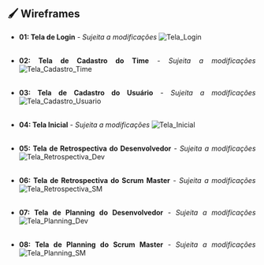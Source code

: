 ## :paintbrush: Wireframes 
<div class="wireframes" style= "text-align:justify">

- **01: Tela de Login** *- Sujeita a modificações*
![Tela_Login](https://github.com/equipe-tetris/scrum-cloud-backend/blob/master/resource/images/wireframes/tela-login.png "Tela de login do ScrumCloud ")
<br><br>

- **02: Tela  de Cadastro do Time** *- Sujeita a modificações*
![Tela_Cadastro_Time](https://github.com/equipe-tetris/scrum-cloud-backend/blob/master/resource/images/wireframes/tela-cadastro-time-sm.png "Tela de Cadastro do Time")
<br><br>

- **03: Tela de Cadastro do Usuário** *- Sujeita a modificações*
![Tela_Cadastro_Usuario](https://github.com/equipe-tetris/scrum-cloud-backend/blob/master/resource/images/wireframes/tela-cadastro-usuario.png "Tela de Cadastro do Usuario")
<br><br>

- **04: Tela Inicial** *- Sujeita a modificações*
![Tela_Inicial](https://github.com/equipe-tetris/scrum-cloud-backend/blob/master/resource/images/wireframes/tela-inicial-sm.png "Tela Inicial")
<br><br>

- **05: Tela de Retrospectiva do Desenvolvedor** *- Sujeita a modificações*
![Tela_Retrospectiva_Dev](https://github.com/equipe-tetris/scrum-cloud-backend/blob/master/resource/images/wireframes/tela-retrospectiva-dev.png "Tela de  Retrospectiva DEV")
<br><br>

- **06: Tela de Retrospectiva do Scrum Master** *- Sujeita a modificações*
![Tela_Retrospectiva_SM](https://github.com/equipe-tetris/scrum-cloud-backend/blob/master/resource/images/wireframes/tela-retrospectiva-sm.png "Tela de Restrospectiva SM")
<br><br>

- **07: Tela de Planning do Desenvolvedor** *- Sujeita a modificações*
![Tela_Planning_Dev](https://github.com/equipe-tetris/scrum-cloud-backend/blob/master/resource/images/wireframes/tela-sala-planning-poker-dev.png "Tela de Planning DEV")
<br><br>

- **08: Tela de Planning do Scrum Master** *- Sujeita a modificações*
![Tela_Planning_SM](https://github.com/equipe-tetris/scrum-cloud-backend/blob/master/resource/images/wireframes/tela-sala-planning-poker-sm.png "Tela de Planning SM")
<br><br>

</div>
